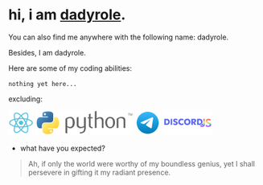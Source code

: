 # hi, i am <a href="https://github.com/dadyrole">dadyrole</a>.
You can also find me anywhere with the following name: dadyrole.

Besides, I am dadyrole.

Here are some of my coding abilities:

```
nothing yet here...
```
excluding:
<div>
  <img height="50px" src="media/react.svg"/>
  <img height="50px" src="media/python.svg"/>
  <img height="50px" src="media/telegram.svg"/>
  <img height="50px" src="media/discordjs.svg"/>
</div>

* what have you expected?

> Ah, if only the world were worthy of my boundless genius, yet I shall persevere in gifting it my radiant presence.
